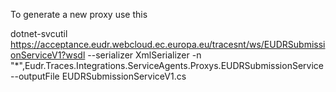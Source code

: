 To generate a new proxy use this 

dotnet-svcutil https://acceptance.eudr.webcloud.ec.europa.eu/tracesnt/ws/EUDRSubmissionServiceV1?wsdl --serializer XmlSerializer -n "*",Eudr.Traces.Integrations.ServiceAgents.Proxys.EUDRSubmissionService --outputFile EUDRSubmissionServiceV1.cs